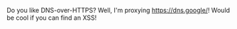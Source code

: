 Do you like DNS-over-HTTPS? Well, I'm proxying https://dns.google/! Would be cool if you can find an XSS!
